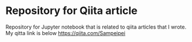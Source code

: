 # Repository for Qiita article
Repository for Jupyter notebook that is related to qiita articles that I wrote.<br>
My qitta link is below
https://qiita.com/Sampeipei
